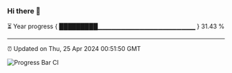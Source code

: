 ### Hi there 👋

⏳ Year progress { █████████▁▁▁▁▁▁▁▁▁▁▁▁▁▁▁▁▁▁▁▁▁ } 31.43 %

---

⏰ Updated on Thu, 25 Apr 2024 00:51:50 GMT

![Progress Bar CI](https://github.com/liununu/liununu/workflows/Progress%20Bar%20CI/badge.svg)
